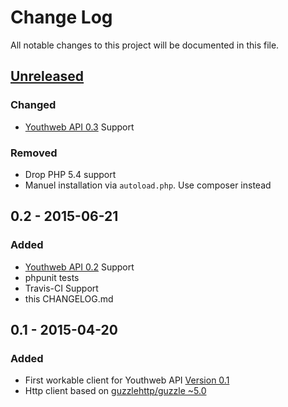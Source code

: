 # Change Log

All notable changes to this project will be documented in this file.

## [Unreleased][unreleased]

### Changed

- [Youthweb API 0.3](https://github.com/youthweb/youthweb-api/releases/tag/0.3) Support

### Removed

- Drop PHP 5.4 support
- Manuel installation via `autoload.php`. Use composer instead

## 0.2 - 2015-06-21

### Added

- [Youthweb API 0.2](https://github.com/youthweb/youthweb-api/releases/tag/0.2) Support
- phpunit tests
- Travis-CI Support
- this CHANGELOG.md

## 0.1 - 2015-04-20

### Added

- First workable client for Youthweb API  [Version 0.1](https://github.com/youthweb/youthweb-api/releases/tag/0.1)
- Http client based on [guzzlehttp/guzzle ~5.0](https://github.com/guzzle/guzzle)

[unreleased]: https://github.com/youthweb/php-youthweb-api/compare/0.2...HEAD
[0.2]: https://github.com/youthweb/php-youthweb-api/compare/0.1...0.2
